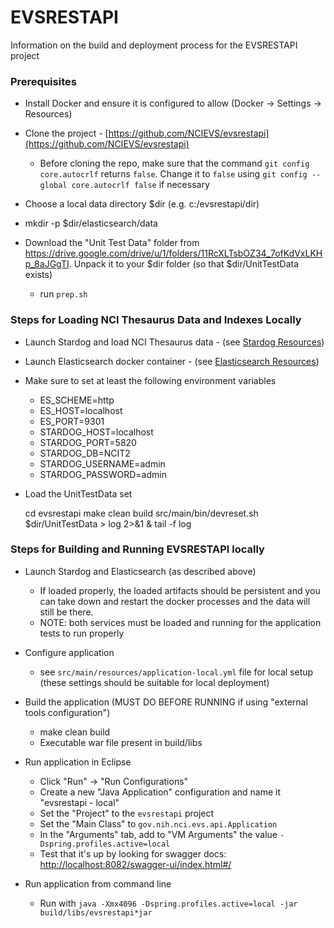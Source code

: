 # EVSRESTAPI

Information on the build and deployment process for the EVSRESTAPI project

### Prerequisites

* Install Docker and ensure it is configured to allow (Docker -> Settings -> Resources)
* Clone the project - [https://github.com/NCIEVS/evsrestapi](https://github.com/NCIEVS/evsrestapi)
    * Before cloning the repo, make sure that the command `git config core.autocrlf` returns `false`. Change it to `false` using `git config --global core.autocrlf false` if necessary

* Choose a local data directory $dir (e.g. c:/evsrestapi/dir)
* mkdir -p $dir/elasticsearch/data
* Download the "Unit Test Data" folder from https://drive.google.com/drive/u/1/folders/11RcXLTsbOZ34_7ofKdVxLKHp_8aJGgTI.  Unpack it to your $dir folder (so that $dir/UnitTestData exists)
    * run `prep.sh`

### Steps for Loading NCI Thesaurus Data and Indexes Locally

* Launch Stardog and load NCI Thesaurus data - (see [Stardog Resources](STARDOG.md))
* Launch Elasticsearch docker container - (see [Elasticsearch Resources](ELASTICSEARCH.md))

* Make sure to set at least the following environment variables
    * ES_SCHEME=http
    * ES_HOST=localhost
    * ES_PORT=9301
    * STARDOG_HOST=localhost
    * STARDOG_PORT=5820
    * STARDOG_DB=NCIT2
    * STARDOG_USERNAME=admin
    * STARDOG_PASSWORD=admin

* Load the UnitTestData set

    cd evsrestapi
    make clean build
    src/main/bin/devreset.sh $dir/UnitTestData > log 2>&1 & tail -f log

### Steps for Building and Running EVSRESTAPI locally

* Launch Stardog and Elasticsearch (as described above)
    * If loaded properly, the loaded artifacts should be persistent and you can take down and restart the docker processes and the data will still be there.
    * NOTE: both services must be loaded and running for the application tests to run properly
* Configure application
    * see `src/main/resources/application-local.yml` file for local setup (these settings should be suitable for local deployment)
* Build the application (MUST DO BEFORE RUNNING if using "external tools configuration")
    * make clean build
    * Executable war file present in build/libs

* Run application in Eclipse
    * Click "Run" -> "Run Configurations"
    * Create a new "Java Application" configuration and name it "evsrestapi - local"
    * Set the "Project" to the `evsrestapi` project
    * Set the "Main Class" to `gov.nih.nci.evs.api.Application`
    * In the "Arguments" tab, add to "VM Arguments" the value `-Dspring.profiles.active=local`
    * Test that it's up by looking for swagger docs: [http://localhost:8082/swagger-ui/index.html#/](http://localhost:8082/swagger-ui/index.html#/)

* Run application from command line
     * Run with `java -Xmx4096 -Dspring.profiles.active=local -jar build/libs/evsrestapi*jar`
